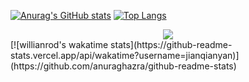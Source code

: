 [![Anurag's GitHub stats](https://github-readme-stats.vercel.app/api?username=jianqianyan&theme=graywhite&card_width=200px)](https://github.com/anuraghazra/github-readme-stats)
[![Top Langs](https://github-readme-stats.vercel.app/api/top-langs/?username=jianqianyan)](https://github.com/anuraghazra/github-readme-stats)
<div align="center"> <img src="https://activity-graph.herokuapp.com/graph?username=jianqianyan&theme=xcode" /> </div>
[![willianrod's wakatime stats](https://github-readme-stats.vercel.app/api/wakatime?username=jianqianyan)](https://github.com/anuraghazra/github-readme-stats)
